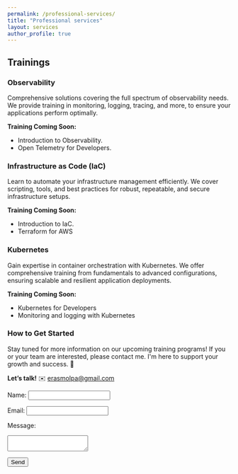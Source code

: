 ```yaml
---
permalink: /professional-services/
title: "Professional services"
layout: services
author_profile: true
---
```


<div class="services">

## Trainings

### Observability
Comprehensive solutions covering the full spectrum of observability needs. We provide training in monitoring, logging, tracing, and more, to ensure your applications perform optimally.

**Training Coming Soon:**
- Introduction to Observability.
- Open Telemetry for Developers.

### Infrastructure as Code (IaC)
Learn to automate your infrastructure management efficiently. We cover scripting, tools, and best practices for robust, repeatable, and secure infrastructure setups.

**Training Coming Soon:**
- Introduction to IaC.
- Terraform for AWS

### Kubernetes
Gain expertise in container orchestration with Kubernetes. We offer comprehensive training from fundamentals to advanced configurations, ensuring scalable and resilient application deployments.

**Training Coming Soon:**
- Kubernetes for Developers
- Monitoring and logging with Kubernetes

### How to Get Started
Stay tuned for more information on our upcoming training programs! If you or your team are interested, please contact me. I'm here to support your growth and success. 💪

**Let’s talk!** ✉️ <a href="mailto:erasmolpa@example.com">erasmolpa@gmail.com</a>

<form action="https://formspree.io/f/{your-form-id}" method="POST">
  <label for="name">Name:</label>
  <input type="text" id="name" name="name" required>

  <label for="email">Email:</label>
  <input type="email" id="email" name="email" required>

  <label for="message">Message:</label>
  <textarea id="message" name="message" required></textarea>

  <button type="submit">Send</button>
</form>

</div>
